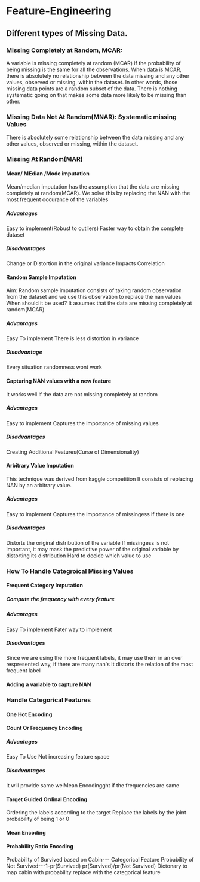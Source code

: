 # Feature-Engineering
## Different types of Missing Data.
### Missing Completely at Random, MCAR:
A variable is missing completely at random (MCAR) if the probability of being missing is the same for all the observations. When data is MCAR, there is absolutely no relationship between the data missing and any other values, observed or missing, within the dataset. In other words, those missing data points are a random subset of the data.
There is nothing systematic going on that makes some data more likely to be missing than other.
### Missing Data Not At Random(MNAR): Systematic missing Values
There is absolutely some relationship between the data missing and any other values, observed or missing, within the dataset.
### Missing At Random(MAR)
#### Mean/ MEdian /Mode imputation
Mean/median imputation has the assumption that the data are missing completely at random(MCAR).
We solve this by replacing the NAN with the most frequent occurance of the variables
##### Advantages
Easy to implement(Robust to outliers)
Faster way to obtain the complete dataset
##### Disadvantages
Change or Distortion in the original variance
Impacts Correlation
#### Random Sample Imputation
Aim: Random sample imputation consists of taking random observation from the dataset and we use this observation to replace the nan values
When should it be used? It assumes that the data are missing completely at random(MCAR)
##### Advantages
Easy To implement
There is less distortion in variance
##### Disadvantage
Every situation randomness wont work
#### Capturing NAN values with a new feature
It works well if the data are not missing completely at random
##### Advantages
Easy to implement
Captures the importance of missing values
##### Disadvantages
Creating Additional Features(Curse of Dimensionality)
#### Arbitrary Value Imputation
This technique was derived from kaggle competition It consists of replacing NAN by an arbitrary value.
##### Advantages
Easy to implement
Captures the importance of missingess if there is one
##### Disadvantages
Distorts the original distribution of the variable
If missingess is not important, it may mask the predictive power of the original variable by distorting its distribution
Hard to decide which value to use
### How To Handle Categroical Missing Values
#### Frequent Category Imputation
##### Compute the frequency with every feature
##### Advantages
Easy To implement
Fater way to implement
##### Disadvantages
Since we are using the more frequent labels, it may use them in an over respresented way, if there are many nan's
It distorts the relation of the most frequent label
#### Adding a variable to capture NAN
### Handle Categorical Features
#### One Hot Encoding
#### Count Or Frequency Encoding
##### Advantages
Easy To Use
Not increasing feature space
##### Disadvantages
It will provide same weiMean Encodingght if the frequencies are same
#### Target Guided Ordinal Encoding
Ordering the labels according to the target
Replace the labels by the joint probability of being 1 or 0
#### Mean Encoding
#### Probability Ratio Encoding
Probability of Survived based on Cabin--- Categorical Feature
Probability of Not Survived---1-pr(Survived)
pr(Survived)/pr(Not Survived)
Dictonary to map cabin with probability
replace with the categorical feature
